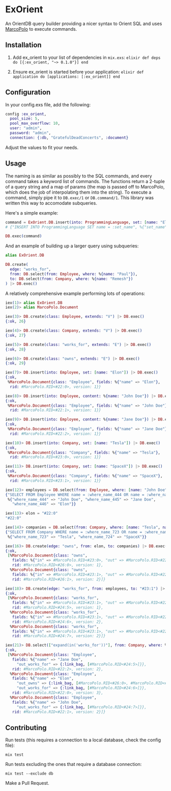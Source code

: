 # ExOrient

An OrientDB query builder providing a nicer syntax to Orient SQL and uses
[MarcoPolo](https://github.com/MyMedsAndMe/marco_polo) to execute commands.

## Installation

  1. Add ex_orient to your list of dependencies in `mix.exs`:
    ```elixir
    def deps do
      [{:ex_orient, "~> 0.1.0"}]
    end
    ```

  2. Ensure ex_orient is started before your application:
    ```elixir
    def application do
      [applications: [:ex_orient]]
    end
    ```


## Configuration

In your config.exs file, add the following:

```elixir
config :ex_orient,
  pool_size: 5,
  pool_max_overflow: 10,
  user: "admin",
  password: "admin",
  connection: {:db, "GratefulDeadConcerts", :document}
```

Adjust the values to fit your needs.

## Usage

The naming is as similar as possibly to the SQL commands, and every command
takes a keyword list of commands. The functions return a 2-tuple of a query
string and a map of params (the map is passed off to MarcoPolo, which does
the job of interpolating them into the string). To execute a command, simply
pipe it to `DB.exec/1` or `DB.command/1`. This library was written this way
to accomodate subqueries.

Here's a simple example:

```elixir
command = ExOrient.DB.insert(into: ProgrammingLanguage, set: [name: "Elixir"])
# {"INSERT INTO ProgrammingLanguage SET name = :set_name", %{"set_name" => "Elixir"}}

DB.exec(command)
```

And an example of building up a larger query using subqueries:

```elixir
alias ExOrient.DB

DB.create(
  edge: "works_for",
  from: DB.select(from: Employee, where: %{name: "Paul"}),
  to: DB.select(from: Company, where: %{name: "Remesh"})
) |> DB.exec()
```

A relatively comprehensive example performing lots of operations:

```elixir
iex(1)> alias ExOrient.DB
iex(2)> alias MarcoPolo.Document

iex(3)> DB.create(class: Employee, extends: "V") |> DB.exec()
{:ok, 26}

iex(4)> DB.create(class: Company, extends: "V") |> DB.exec()
{:ok, 27}

iex(5)> DB.create(class: "works_for", extends: "E") |> DB.exec()
{:ok, 28}

iex(6)> DB.create(class: "owns", extends: "E") |> DB.exec()
{:ok, 29}

iex(7)> DB.insert(into: Employee, set: [name: "Elon"]) |> DB.exec()
{:ok,
 %MarcoPolo.Document{class: "Employee", fields: %{"name" => "Elon"},
  rid: #MarcoPolo.RID<#22:0>, version: 1}}

iex(8)> DB.insert(into: Employee, content: %{name: "John Doe"}) |> DB.exec()
{:ok,
 %MarcoPolo.Document{class: "Employee", fields: %{"name" => "John Doe"},
  rid: #MarcoPolo.RID<#22:1>, version: 1}}

iex(9)> DB.insert(into: Employee, content: %{name: "Jane Doe"}) |> DB.exec()
{:ok,
 %MarcoPolo.Document{class: "Employee", fields: %{"name" => "Jane Doe"},
  rid: #MarcoPolo.RID<#22:2>, version: 1}}

iex(10)> DB.insert(into: Company, set: [name: "Tesla"]) |> DB.exec()
{:ok,
 %MarcoPolo.Document{class: "Company", fields: %{"name" => "Tesla"},
  rid: #MarcoPolo.RID<#23:0>, version: 1}}

iex(11)> DB.insert(into: Company, set: [name: "SpaceX"]) |> DB.exec()
{:ok,
 %MarcoPolo.Document{class: "Company", fields: %{"name" => "SpaceX"},
  rid: #MarcoPolo.RID<#23:1>, version: 1}}

iex(12)> employees = DB.select(from: Employee, where: [name: "John Doe", name: "Jane Doe", name: "Elon"], logical: :or)
{"SELECT FROM Employee WHERE name = :where_name_444 OR name = :where_name_445 OR name = :where_name_446",
 %{"where_name_444" => "John Doe", "where_name_445" => "Jane Doe",
   "where_name_446" => "Elon"}}

iex(13)> elon = "#22:0"
"#22:0"

iex(14)> companies = DB.select(from: Company, where: [name: "Tesla", name: "SpaceX"], logical: :or)
{"SELECT FROM Company WHERE name = :where_name_723 OR name = :where_name_724",
 %{"where_name_723" => "Tesla", "where_name_724" => "SpaceX"}}

iex(16)> DB.create(edge: "owns", from: elon, to: companies) |> DB.exec()
{:ok,
 [%MarcoPolo.Document{class: "owns",
   fields: %{"in" => #MarcoPolo.RID<#23:0>, "out" => #MarcoPolo.RID<#22:0>},
   rid: #MarcoPolo.RID<#26:0>, version: 1},
  %MarcoPolo.Document{class: "owns",
   fields: %{"in" => #MarcoPolo.RID<#23:1>, "out" => #MarcoPolo.RID<#22:0>},
   rid: #MarcoPolo.RID<#26:1>, version: 2}]}

iex(18)> DB.create(edge: "works_for", from: employees, to: "#23:1") |> DB.exec()
{:ok,
 [%MarcoPolo.Document{class: "works_for",
   fields: %{"in" => #MarcoPolo.RID<#23:1>, "out" => #MarcoPolo.RID<#22:2>},
   rid: #MarcoPolo.RID<#24:5>, version: 1},
  %MarcoPolo.Document{class: "works_for",
   fields: %{"in" => #MarcoPolo.RID<#23:1>, "out" => #MarcoPolo.RID<#22:0>},
   rid: #MarcoPolo.RID<#24:6>, version: 2},
  %MarcoPolo.Document{class: "works_for",
   fields: %{"in" => #MarcoPolo.RID<#23:1>, "out" => #MarcoPolo.RID<#22:1>},
   rid: #MarcoPolo.RID<#24:7>, version: 2}]}

iex(21)> DB.select(["expand(in('works_for'))"], from: Company, where: %{"name.toLowerCase()": "spacex"}) |> DB.exec()
{:ok,
 [%MarcoPolo.Document{class: "Employee",
   fields: %{"name" => "Jane Doe",
     "out_works_for" => {:link_bag, [#MarcoPolo.RID<#24:5>]}},
   rid: #MarcoPolo.RID<#22:2>, version: 2},
  %MarcoPolo.Document{class: "Employee",
   fields: %{"name" => "Elon",
     "out_owns" => {:link_bag, [#MarcoPolo.RID<#26:0>, #MarcoPolo.RID<#26:1>]},
     "out_works_for" => {:link_bag, [#MarcoPolo.RID<#24:6>]}},
   rid: #MarcoPolo.RID<#22:0>, version: 3},
  %MarcoPolo.Document{class: "Employee",
   fields: %{"name" => "John Doe",
     "out_works_for" => {:link_bag, [#MarcoPolo.RID<#24:7>]}},
   rid: #MarcoPolo.RID<#22:1>, version: 2}]}
```

## Contributing

Run tests (this requires a connection to a local database, check the config file):
```
mix test
```

Run tests excluding the ones that require a database connection:
```
mix test --exclude db
```

Make a Pull Request.
